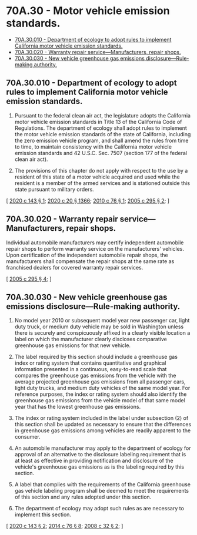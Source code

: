 # 70A.30 - Motor vehicle emission standards.
* [70A.30.010 - Department of ecology to adopt rules to implement California motor vehicle emission standards.](#70a30010---department-of-ecology-to-adopt-rules-to-implement-california-motor-vehicle-emission-standards)
* [70A.30.020 - Warranty repair service—Manufacturers, repair shops.](#70a30020---warranty-repair-servicemanufacturers-repair-shops)
* [70A.30.030 - New vehicle greenhouse gas emissions disclosure—Rule-making authority.](#70a30030---new-vehicle-greenhouse-gas-emissions-disclosurerule-making-authority)
## 70A.30.010 - Department of ecology to adopt rules to implement California motor vehicle emission standards.
1. Pursuant to the federal clean air act, the legislature adopts the California motor vehicle emission standards in Title 13 of the California Code of Regulations. The department of ecology shall adopt rules to implement the motor vehicle emission standards of the state of California, including the zero emission vehicle program, and shall amend the rules from time to time, to maintain consistency with the California motor vehicle emission standards and 42 U.S.C. Sec. 7507 (section 177 of the federal clean air act).

2. The provisions of this chapter do not apply with respect to the use by a resident of this state of a motor vehicle acquired and used while the resident is a member of the armed services and is stationed outside this state pursuant to military orders.

\[ [2020 c 143 § 1](https://lawfilesext.leg.wa.gov/biennium/2019-20/Pdf/Bills/Session%20Laws/Senate/5811.SL.pdf?cite=2020%20c%20143%20§%201); [2020 c 20 § 1366](https://lawfilesext.leg.wa.gov/biennium/2019-20/Pdf/Bills/Session%20Laws/House/2246-S.SL.pdf?cite=2020%20c%2020%20§%201366); [2010 c 76 § 1](https://lawfilesext.leg.wa.gov/biennium/2009-10/Pdf/Bills/Session%20Laws/Senate/6365.SL.pdf?cite=2010%20c%2076%20§%201); [2005 c 295 § 2](https://lawfilesext.leg.wa.gov/biennium/2005-06/Pdf/Bills/Session%20Laws/House/1397-S.SL.pdf?cite=2005%20c%20295%20§%202); \]

## 70A.30.020 - Warranty repair service—Manufacturers, repair shops.
Individual automobile manufacturers may certify independent automobile repair shops to perform warranty service on the manufacturers' vehicles. Upon certification of the independent automobile repair shops, the manufacturers shall compensate the repair shops at the same rate as franchised dealers for covered warranty repair services.

\[ [2005 c 295 § 4](https://lawfilesext.leg.wa.gov/biennium/2005-06/Pdf/Bills/Session%20Laws/House/1397-S.SL.pdf?cite=2005%20c%20295%20§%204); \]

## 70A.30.030 - New vehicle greenhouse gas emissions disclosure—Rule-making authority.
1. No model year 2010 or subsequent model year new passenger car, light duty truck, or medium duty vehicle may be sold in Washington unless there is securely and conspicuously affixed in a clearly visible location a label on which the manufacturer clearly discloses comparative greenhouse gas emissions for that new vehicle.

2. The label required by this section should include a greenhouse gas index or rating system that contains quantitative and graphical information presented in a continuous, easy-to-read scale that compares the greenhouse gas emissions from the vehicle with the average projected greenhouse gas emissions from all passenger cars, light duty trucks, and medium duty vehicles of the same model year. For reference purposes, the index or rating system should also identify the greenhouse gas emissions from the vehicle model of that same model year that has the lowest greenhouse gas emissions.

3. The index or rating system included in the label under subsection (2) of this section shall be updated as necessary to ensure that the differences in greenhouse gas emissions among vehicles are readily apparent to the consumer.

4. An automobile manufacturer may apply to the department of ecology for approval of an alternative to the disclosure labeling requirement that is at least as effective in providing notification and disclosure of the vehicle's greenhouse gas emissions as is the labeling required by this section.

5. A label that complies with the requirements of the California greenhouse gas vehicle labeling program shall be deemed to meet the requirements of this section and any rules adopted under this section.

6. The department of ecology may adopt such rules as are necessary to implement this section.

\[ [2020 c 143 § 2](https://lawfilesext.leg.wa.gov/biennium/2019-20/Pdf/Bills/Session%20Laws/Senate/5811.SL.pdf?cite=2020%20c%20143%20§%202); [2014 c 76 § 8](https://lawfilesext.leg.wa.gov/biennium/2013-14/Pdf/Bills/Session%20Laws/House/2636.SL.pdf?cite=2014%20c%2076%20§%208); [2008 c 32 § 2](https://lawfilesext.leg.wa.gov/biennium/2007-08/Pdf/Bills/Session%20Laws/Senate/6309-S.SL.pdf?cite=2008%20c%2032%20§%202); \]

